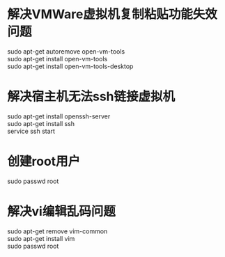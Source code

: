 

<H1>解决VMWare虚拟机复制粘贴功能失效问题</h1>
sudo apt-get autoremove open-vm-tools<br>
sudo apt-get install open-vm-tools<br>
sudo apt-get install open-vm-tools-desktop<br>

<H1>解决宿主机无法ssh链接虚拟机</h1>
sudo apt-get install openssh-server<br>
sudo apt-get install ssh<br>
service ssh start<br>

<H1>创建root用户</h1>
sudo passwd root

<H1>解决vi编辑乱码问题</h1>
sudo apt-get remove vim-common<br>
sudo apt-get install vim<br>
sudo passwd root<br>